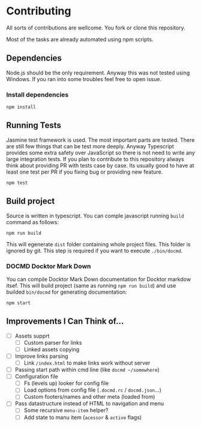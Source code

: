 # Contributing

All sorts of contributions are wellcome. You fork or clone this repository.

Most of the tasks are already automated using npm scripts.

## Dependencies

Node.js should be the only requirement. Anyway this was not tested using Windows.
If you ran into some troubles feel free to open issue.

### Install dependencies

```shell
npm install
```

## Running Tests

Jasmine test framework is used. The most important parts are tested. There are still few things that can be test more deeply.
Anyway Typescript provides some extra safety over JavaScript so there is not need to write any large integration tests.
If you plan to contribute to this repository always think about providing PR with tests case by case.
Its usually good to have at least one test per PR if you fixing bug or providing new feature.

```shell
npm test
```

## Build project

Source is written in typescript. You can comple javascript running `build` command as follows:

```shell
npm run build
```

This will egenerate `dist` folder containing whole project files. This folder is ignored by git.
This step is required if you want to execute `./bin/docmd`.

### DOCMD Docktor Mark Down

You can compile Docktor Mark Down documentation for Docktor markdow itsef. This will build project (same as running `npm run build`)
and use builded `bin/docmd` for generating documentation:

```shell
npm start
```

## Improvements I Can Think of...

- [ ] Assets supprt
  - [ ] Custom parser for links
  - [ ] Linked assets copying
- [ ] Improve links parsing
  - [ ] Link `/index.html` to make links work without server
- [ ] Passing start path within cmd line (like `docmd ~/somewhere`)
- [ ] Configuration file
  - [ ] Fs (levels up) looker for config file
  - [ ] Load options from config file (`.docmd.rc` / `docmd.json`...)
  - [ ] Custom footers/names and other meta (loaded from)
- [ ] Pass datastructure instead of HTML to navigation and menu
  - [ ] Some recursive `menu-item` helper?
  - [ ] Add state to manu item (`acessor` & `active` flags)
